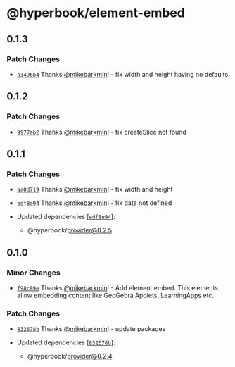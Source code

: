 # @hyperbook/element-embed

## 0.1.3

### Patch Changes

- [`a3496b4`](https://github.com/openpatch/hyperbook/commit/a3496b4676376f16697306869733a780f9d15a56) Thanks [@mikebarkmin](https://github.com/mikebarkmin)! - fix width and height having no defaults

## 0.1.2

### Patch Changes

- [`9977ab2`](https://github.com/openpatch/hyperbook/commit/9977ab26b3e75727acfc33e969ca70df544ad183) Thanks [@mikebarkmin](https://github.com/mikebarkmin)! - fix createSlice not found

## 0.1.1

### Patch Changes

- [`aa0d719`](https://github.com/openpatch/hyperbook/commit/aa0d7197aa78e7d42b2393d8850c6983c3681f07) Thanks [@mikebarkmin](https://github.com/mikebarkmin)! - fix width and height

- [`edf8e94`](https://github.com/openpatch/hyperbook/commit/edf8e943e9b9c393121cfc1d859dc91e44af30c1) Thanks [@mikebarkmin](https://github.com/mikebarkmin)! - fix data not defined

- Updated dependencies [[`edf8e94`](https://github.com/openpatch/hyperbook/commit/edf8e943e9b9c393121cfc1d859dc91e44af30c1)]:
  - @hyperbook/provider@0.2.5

## 0.1.0

### Minor Changes

- [`f98c89e`](https://github.com/openpatch/hyperbook/commit/f98c89ed582a155d5b005ec72a04ae2619c35c47) Thanks [@mikebarkmin](https://github.com/mikebarkmin)! - Add element embed. This elements allow embedding content like GeoGebra Applets, LearningApps etc.

### Patch Changes

- [`832678b`](https://github.com/openpatch/hyperbook/commit/832678b39f6a1a6e5cdd361c9c384d341762c09e) Thanks [@mikebarkmin](https://github.com/mikebarkmin)! - update packages

- Updated dependencies [[`832678b`](https://github.com/openpatch/hyperbook/commit/832678b39f6a1a6e5cdd361c9c384d341762c09e)]:
  - @hyperbook/provider@0.2.4
